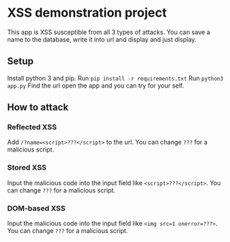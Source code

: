# XSS demonstration project
This app is XSS susceptible from all 3 types of attacks.
You can save a name to the database, write it into url and display and just display.
## Setup 
Install python 3 and pip. 
Run `pip install -r requirements.txt`
Run `python3 app.py`
Find the url open the app and you can try for your self.
## How to attack
### Reflected XSS
Add `/?name=<script>???</script>` to the url.
You can change `???` for a malicious script.
### Stored XSS
Input the malicious code into the input field like `<script>???</script>`. 
You can change `???` for a malicious script.
### DOM-based XSS
Input the malicious code into the input field like `<img src=1 onerror=???>`. 
You can change `???` for a malicious script.